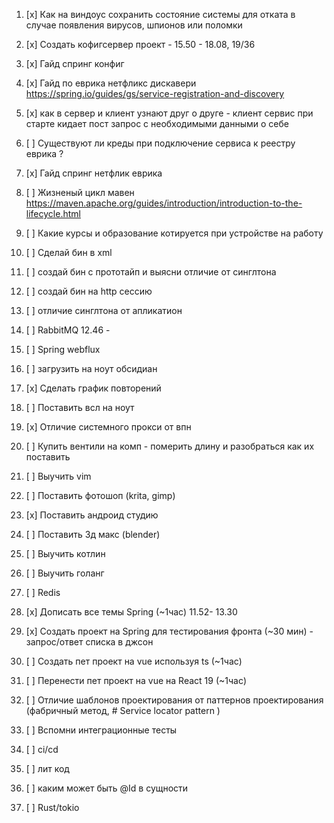 1. [x] Как на виндоус сохранить состояние системы для отката в случае появления вирусов, шпионов или поломки
2. [x] Создать кофигсервер проект - 15.50 - 18.08,  19/36
3. [x] Гайд спринг конфиг 
4. [x] Гайд по еврика нетфликс дискавери https://spring.io/guides/gs/service-registration-and-discovery 
5. [x] как в сервер и клиент узнают друг о друге - клиент сервис при старте кидает пост запрос с необходимыми данными о себе
6. [ ] Существуют ли креды при подключение сервиса к реестру еврика ?
7. [x] Гайд спринг нетфлик еврика
8. [ ] Жизненый цикл мавен  https://maven.apache.org/guides/introduction/introduction-to-the-lifecycle.html
9. [ ] Какие курсы и образование котируется при устройстве на работу
10. [ ] Сделай бин в xml
11. [ ] создай бин с прототайп и выясни отличие от синглтона
12. [ ] создай бин на http сессию 
13. [ ] отличие синглтона от апликатион 
14. [ ] RabbitMQ 12.46 - 
15. [ ] Spring webflux
16. [ ] загрузить на ноут обсидиан
17. [x] Сделать график повторений 
18. [ ] Поставить всл на ноут
19. [x] Отличие системного прокси от впн 
20. [ ] Купить вентили на комп - померить длину и разобраться как их поставить 
21. [ ] Выучить vim
22. [ ] Поставить фотошоп (krita, gimp)
23. [x] Поставить андроид студию
24. [ ] Поставить 3д макс (blender)
25. [ ] Выучить котлин
26. [ ] Выучить голанг
27. [ ] Redis

28. [x] Дописать все темы Spring (~1час) 11.52- 13.30
29. [x] Создать проект на Spring для тестирования фронта (~30 мин) - запрос/ответ списка в джсон
30. [ ] Создать пет проект на vue используя ts (~1час)
31. [ ] Перенести  пет проект на vue на React 19 (~1час)
32. [ ] Отличие шаблонов проектирования от паттернов проектирования (фабричный метод, # Service locator pattern )
33. [ ] Вспомни интеграционные тесты 
34. [ ] ci/cd 
35. [ ] лит код
36. [ ] каким может быть @Id в сущности 
37. [ ] Rust/tokio
